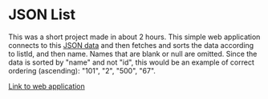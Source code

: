 # JSON List

This was a short project made in about 2 hours. This simple web application connects to this [JSON data](https://fetch-hiring.s3.amazonaws.com/hiring.json) and then fetches and sorts the data according to listId, and then name. Names that are blank or null are omitted. Since the data is sorted by "name" and not "id", this would be an example of correct ordering (ascending): "101", "2", "500", "67".

[Link to web application](https://wkhiro.github.io/JSON_List/)

